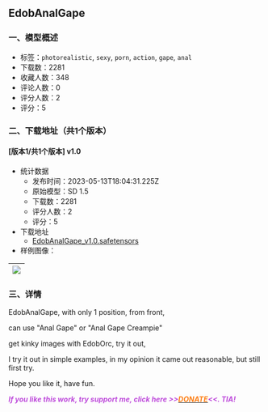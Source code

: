 ## EdobAnalGape
### 一、模型概述

- 标签：`photorealistic`, `sexy`, `porn`, `action`, `gape`, `anal`
- 下载数：2281
- 收藏人数：348
- 评论人数：0
- 评分人数：2
- 评分：5

### 二、下载地址（共1个版本）

#### [版本1/共1个版本] v1.0

- 统计数据
  - 发布时间：2023-05-13T18:04:31.225Z
  - 原始模型：SD 1.5
  - 下载数：2281
  - 评分人数：2
  - 评分：5
- 下载地址
  - [EdobAnalGape_v1.0.safetensors](https://civitai.com/api/download/models/69838)
- 样例图像：

| <img src="https://image.civitai.com/xG1nkqKTMzGDvpLrqFT7WA/4393d948-087b-477f-bc33-08b5bdf54e7b/width=450/1073653.jpeg" /> |
| ---- |


### 三、详情
<p>EdobAnalGape, with only 1 position, from front,</p><p>can use "Anal Gape" or "Anal Gape Creampie"</p><p>get kinky images with EdobOrc, try it out,</p><p></p><p>I try it out in simple examples, in my opinion it came out reasonable, but still first try.</p><p></p><p>Hope you like it, have fun.</p><p><strong><em><span style="color:rgb(190, 75, 219)">If you like this work, try support me, click here &gt;&gt;</span></em></strong><a target="_blank" rel="ugc" href="https://www.paypal.com/donate/?hosted_button_id=6WME6V5YAG7NS"><strong><em><span style="color:rgb(253, 126, 20)">DONATE</span></em></strong></a><strong><em><span style="color:rgb(190, 75, 219)">&lt;&lt;. TIA!</span></em></strong></p>